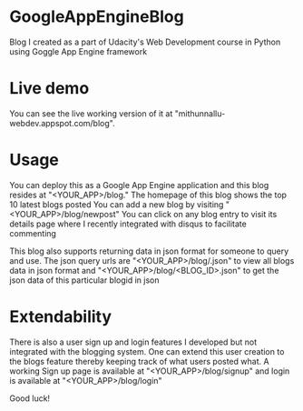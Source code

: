 GoogleAppEngineBlog
===================

Blog I created as a part of Udacity's Web Development course in Python using Goggle App Engine framework

Live demo
===================
You can see the live working version of it at "mithunnallu-webdev.appspot.com/blog".

Usage
===================
You can deploy this as a Google App Engine application and this blog resides at "&lt;YOUR_APP&gt;/blog."
The homepage of this blog shows the top 10 latest blogs posted
You can add a new blog by visiting "&lt;YOUR_APP&gt;/blog/newpost"
You can click on any blog entry to visit its details page where I recently integrated with disqus to facilitate commenting

This blog also supports returning data in json format for someone to query and use.
The json query urls are "&lt;YOUR_APP&gt;/blog/.json" to view all blogs data in json format and "&lt;YOUR_APP&gt;/blog/&lt;BLOG_ID&gt;.json" to get the json data of this particular blogid in json


Extendability
===================
There is also a user sign up and login features I developed but not integrated with the blogging system. One can extend this user creation to the blogs feature thereby keeping track of what users posted what.
A working Sign up page is available at "&lt;YOUR_APP&gt;/blog/signup" and login is available at "&lt;YOUR_APP&gt;/blog/login"

Good luck!
